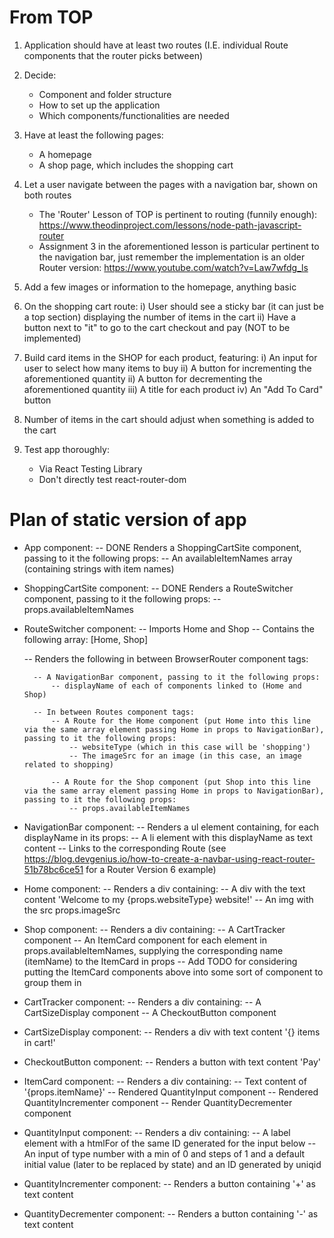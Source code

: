 # From TOP

1. Application should have at least two routes (I.E. individual Route components that the router picks between)

2. Decide:
    - Component and folder structure
    - How to set up the application
    - Which components/functionalities are needed

3. Have at least the following pages:
    - A homepage
    - A shop page, which includes the shopping cart

4. Let a user navigate between the pages with a navigation bar, shown on both routes
    - The 'Router' Lesson of TOP is pertinent to routing (funnily enough): https://www.theodinproject.com/lessons/node-path-javascript-router
    - Assignment 3 in the aforementioned lesson is particular pertinent to the navigation bar, just remember the implementation is an older Router version: https://www.youtube.com/watch?v=Law7wfdg_ls

5. Add a few images or information to the homepage, anything basic

6. On the shopping cart route:
    i) User should see a sticky bar (it can just be a top section) displaying the number of items in the cart
    ii) Have a button next to "it" to go to the cart checkout and pay (NOT to be implemented)

7. Build card items in the SHOP for each product, featuring:
    i) An input for user to select how many items to buy
    ii) A button for incrementing the aforementioned quantity
    ii) A button for decrementing the aforementioned quantity
    iii) A title for each product
    iv) An "Add To Card" button

8. Number of items in the cart should adjust when something is added to the cart

9. Test app thoroughly:
    - Via React Testing Library
    - Don't directly test react-router-dom

# Plan of static version of app

- App component:
    -- DONE Renders a ShoppingCartSite component, passing to it the following props:
        -- An availableItemNames array (containing strings with item names)

- ShoppingCartSite component:
    -- DONE Renders a RouteSwitcher component, passing to it the following props:
        -- props.availableItemNames

- RouteSwitcher component:
    -- Imports Home and Shop
    -- Contains the following array: [Home, Shop]

    -- Renders the following in between BrowserRouter component tags:

        -- A NavigationBar component, passing to it the following props:
            -- displayName of each of components linked to (Home and Shop)

        -- In between Routes component tags:
            -- A Route for the Home component (put Home into this line via the same array element passing Home in props to NavigationBar), passing to it the following props:
                -- websiteType (which in this case will be 'shopping')
                -- The imageSrc for an image (in this case, an image related to shopping)

            -- A Route for the Shop component (put Shop into this line via the same array element passing Home in props to NavigationBar), passing to it the following props:
                -- props.availableItemNames

- NavigationBar component:
    -- Renders a ul element containing, for each displayName in its props:
        -- A li element with this displayName as text content
        -- Links to the corresponding Route (see https://blog.devgenius.io/how-to-create-a-navbar-using-react-router-51b78bc6ce51 for a Router Version 6 example)

- Home component:
    -- Renders a div containing:
        -- A div with the text content 'Welcome to my {props.websiteType} website!'
        -- An img with the src props.imageSrc

- Shop component:
    -- Renders a div containing:
        -- A CartTracker component
        -- An ItemCard component for each element in props.availableItemNames, supplying the corresponding name (itemName) to the ItemCard in props
        -- Add TODO for considering putting the ItemCard components above into some sort of component to group them in

- CartTracker component:
    -- Renders a div containing:
        -- A CartSizeDisplay component
        -- A CheckoutButton component

- CartSizeDisplay component:
    -- Renders a div with text content '{} items in cart!'

- CheckoutButton component:
    -- Renders a button with text content 'Pay'

- ItemCard component:
    -- Renders a div containing:
        -- Text content of '{props.itemName}'
        -- Rendered QuantityInput component
        -- Rendered QuantityIncrementer component
        -- Render QuantityDecrementer component

- QuantityInput component:
    -- Renders a div containing:
        -- A label element with a htmlFor of the same ID generated for the input below
        -- An input of type number with a min of 0 and steps of 1 and a default initial value (later to be replaced by state) and an ID generated by uniqid

- QuantityIncrementer component:
    -- Renders a button containing '+' as text content

- QuantityDecrementer component:
    -- Renders a button containing '-' as text content
